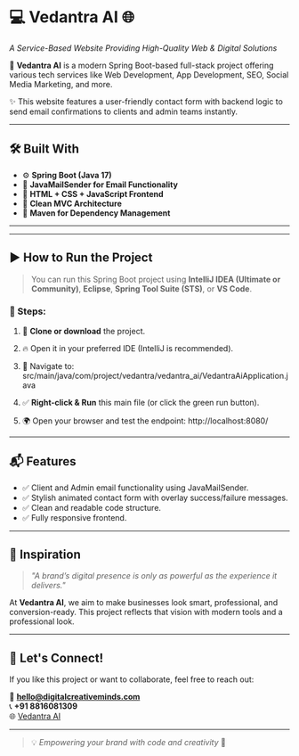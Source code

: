 # 💻 Vedantra AI 🌐  
*A Service-Based Website Providing High-Quality Web & Digital Solutions*

🚀 **Vedantra AI** is a modern Spring Boot-based full-stack project offering various tech services like Web Development, App Development, SEO, Social Media Marketing, and more.

✨ This website features a user-friendly contact form with backend logic to send email confirmations to clients and admin teams instantly.

---

## 🛠️ Built With

- ⚙️ **Spring Boot (Java 17)**
- 💌 **JavaMailSender for Email Functionality**
- 🎨 **HTML + CSS + JavaScript Frontend**
- 🧠 **Clean MVC Architecture**
- 🧰 **Maven for Dependency Management**

---

---

## ▶️ How to Run the Project

> You can run this Spring Boot project using **IntelliJ IDEA (Ultimate or Community)**, **Eclipse**, **Spring Tool Suite (STS)**, or **VS Code**.

### 🔧 Steps:

1. 📁 **Clone or download** the project.
2. 🔥 Open it in your preferred IDE (IntelliJ is recommended).
3. 🚀 Navigate to:  
src/main/java/com/project/vedantra/vedantra_ai/VedantraAiApplication.java

4. ✅ **Right-click & Run** this main file (or click the green run button).
5. 🌍 Open your browser and test the endpoint:
http://localhost:8080/

---

## 📬 Features

- ✅ Client and Admin email functionality using JavaMailSender.
- ✅ Stylish animated contact form with overlay success/failure messages.
- ✅ Clean and readable code structure.
- ✅ Fully responsive frontend.

---

## 🧠 Inspiration

> *"A brand’s digital presence is only as powerful as the experience it delivers."*

At **Vedantra AI**, we aim to make businesses look smart, professional, and conversion-ready. This project reflects that vision with modern tools and a professional look.

---

## 🤝 Let's Connect!

If you like this project or want to collaborate, feel free to reach out:

📧 **hello@digitalcreativeminds.com**  
📞 **+91 8816081309**  
🌐 [Vedantra AI](http://vedantra.ai)

---

> 💡 _Empowering your brand with code and creativity_ 🌟

